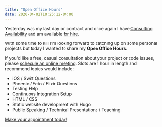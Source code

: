 ```yaml
---
title: "Open Office Hours"
date: 2020-04-02T10:25:12-04:00
---
```


Yesterday was my last day on contract and once again I have [Consulting Availability](http://mikezornek.com/posts/2020/3/consulting-availability/) and am available [for hire](http://mikezornek.com/for-hire/).

With some time to kill I'm looking forward to catching up on some personal projects but today I wanted to share my **Open Office Hours**.

If you'd like a free, casual consultation about your project or code issues, please [schedule an online meeting](https://calendly.com/zorn/open-meeting). Slots are 1 hour in length and recommend topics would include:

* iOS / Swift Questions
* Phoenix / Ecto / Elixir Questions
* Testing Help
* Continuous Integration Setup
* HTML / CSS
* Static website development with Hugo
* Public Speaking / Technical Presentations / Teaching

[Make your appointment today!](https://calendly.com/zorn/open-meeting)